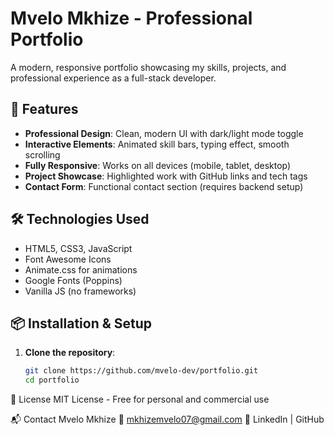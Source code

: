 
# Mvelo Mkhize - Professional Portfolio
A modern, responsive portfolio showcasing my skills, projects, and professional experience as a full-stack developer.

## 🚀 Features

- **Professional Design**: Clean, modern UI with dark/light mode toggle
- **Interactive Elements**: Animated skill bars, typing effect, smooth scrolling
- **Fully Responsive**: Works on all devices (mobile, tablet, desktop)
- **Project Showcase**: Highlighted work with GitHub links and tech tags
- **Contact Form**: Functional contact section (requires backend setup)

## 🛠️ Technologies Used

- HTML5, CSS3, JavaScript
- Font Awesome Icons
- Animate.css for animations
- Google Fonts (Poppins)
- Vanilla JS (no frameworks)

## 📦 Installation & Setup

1. **Clone the repository**:
   ```bash
   git clone https://github.com/mvelo-dev/portfolio.git
   cd portfolio

📄 License
MIT License - Free for personal and commercial use

📬 Contact
Mvelo Mkhize
📧 mkhizemvelo07@gmail.com
🔗 LinkedIn | GitHub
